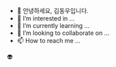 - 👋 안녕하세요, 김동우입니다.
- 👀 I’m interested in ...
- 🌱 I’m currently learning ...
- 💞️ I’m looking to collaborate on ...
- 📫 How to reach me ...

<!---
MATHKIMS/MATHKIMS is a ✨ special ✨ repository because its `README.md` (this file) appears on your GitHub profile.
You can click the Preview link to take a look at your changes.
--->
:alien:

